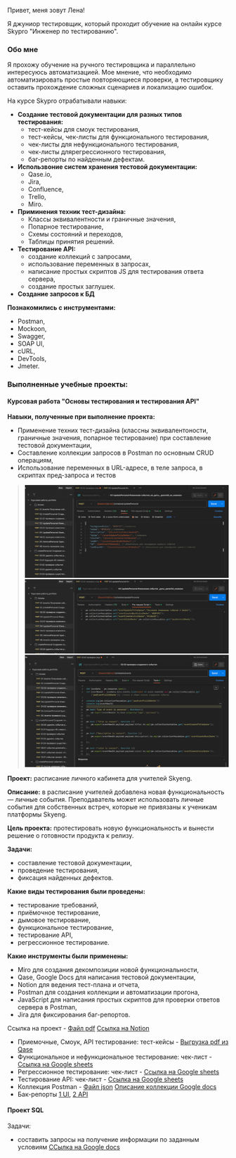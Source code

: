Привет, меня зовут Лена!

Я джуниор тестировщик, который проходит обучение на онлайн курсе Skypro "Инженер по тестированию".
### Обо мне
Я прохожу обучение на ручного тестировщика и параллельно интересуюсь автоматизацией. Мое мнение, что необходимо автоматизировать простые повторяющиеся проверки, 
а тестировщику оставить прохождение сложных сценариев и локализацию ошибок.

На курсе Skypro отрабатывали навыки:
- **Создание тестовой документации для разных типов тестирования:**
  - тест-кейсы для смоук тестирования,
  - тест-кейсы, чек-листы для функционального тестирования,
  - чек-листы для нефункционального тестирования,
  - чек-листы длярегрессионного тестирования,
  - баг-репорты по найденным дефектам.
- **Использвоние систем хранения тестовой документации:**
  - Qase.io,
  - Jira,
  - Confluence,
  - Trello,
  - Miro.
- **Приминения техник тест-дизайна:**
  - Классы эквивалентности и граничные значения,
  - Попарное тестирование,
  - Схемы состояний и переходов,
  - Таблицы принятия решений.
- **Тестирование API:**
  - создание коллекций с запросами,
  - использование переменных в запросах,
  - написание простых скриптов JS для тестирования ответа сервера,
  - создание простых заглушек.
- **Создание запросов к БД**

**Познакомились с инструментами:**
- Postman,
- Mockoon,
- Swagger,
- SOAP UI,
- cURL,
- DevTools,
- Jmeter.

### Выполненные учебные проекты:
#### Курсовая работа "Основы тестирования и тестирования API"

**Навыки, полученные при выполнение проекта:**
- Применение техних тест-дизайна (классны эквивалентоности, граничные значения, попарное тестирование) при составление тестовой документации,
- Составление коллекции запросов в Postman по основным CRUD операциям,
- Использование переменных в URL-адресе, в теле запроса, в скриптах пред-запроса и тестов
> ![Screenshot скрипты в теле запроса](https://github.com/pakhomova-ev/portfolio/blob/pakhomova-ev-screenshots/body_script.png)
![Screenshot скрипты во вкладке пред-запрос](https://github.com/pakhomova-ev/portfolio/blob/pakhomova-ev-screenshots/pre-req_script.png)
![Screenshot скрипты во вкладке  тест](https://github.com/pakhomova-ev/portfolio/blob/pakhomova-ev-screenshots/test_script.png)

**Проект:** расписание личного кабинета для учителей Skyeng.

**Описание:** в расписание учителей добавлена новая функциональность — личные события. Преподаватель может использовать личные события для собственных встреч, которые не привязаны к ученикам платформы Skyeng.

**Цель проекта:** протестировать новую функциональность и вынести решение о готовности продукта к релизу.

**Задачи:**
- составление тестовой документации,
- проведение тестирования,
- фиксация найденных дефектов.

**Какие виды тестирования были проведены:**
- тестирование требований,
- приёмочное тестирование,
- дымовое тестирование,
- функциональное тестирование,
- тестирование API,
- регрессионное тестирование.

**Какие инструменты были применены:**
- Miro для создания декомпозиции новой функциональности,
- Qase, Google Docs для написания тестовой документации,
- Notion для ведения тест-плана и отчета,
- Postman для создания коллекции и автоматизации прогона,
- JavaScript для написания простых скриптов для проверки ответов сервера в Postman,
- Jira для фиксирования баг-репортов.


Ссылка на проект - [Файл pdf](https://drive.google.com/file/d/1Jz6y8WBe8ZmFJe4_3tEoKAh84gbdsnT9/view?usp=drive_link)
[Ссылка на Notion](https://flowery-singer-90b.notion.site/API-637d7acc6c38489c85c454ea351f7203)
- Приемочные, Смоук, API тестирование:
тест-кейсы - [Выгрузка pdf из Qase](https://drive.google.com/file/d/1o9qEQg56pQDn2oFbsI-EqPvUHHsk2fht/view?usp=drive_link)
- Функциональное и нефункциональное тестирование:
чек-лист - [Ссылка на Google sheets](https://docs.google.com/spreadsheets/d/12Ny254w8bk2Ce02dJcd0CJjyaj38U9hh5utki9CycpU/edit?usp=sharing)
- Регрессионное тестирование:
чек-лист - [Ссылка на Google sheets](https://docs.google.com/spreadsheets/d/12Ny254w8bk2Ce02dJcd0CJjyaj38U9hh5utki9CycpU/edit?usp=sharing)
- Тестирование API:
чек-лист - [Ссылка на Google sheets](https://docs.google.com/spreadsheets/d/1B41XkvrsvFOxOj2LnSz-Ad_u355fAjk8TwSJPz0lbYY/edit?usp=sharing)
- Коллекция Postman - [Файл json](https://drive.google.com/file/d/1JVexw2f3Xlw0iz08RHEc65IStPZDaH4l/view?usp=drive_link)
[Описание коллекции Google docs](https://docs.google.com/document/d/10LNi-ivEt2fk4F0EbN7iAHfL-XeYGSsXInnZt59WWBk/edit?usp=drive_link)
- Бак-репорты [1 UI](https://drive.google.com/file/d/1peVXKeCg5QXUWP3GMYjsTQt6r62WWd5I/view?usp=drive_link "Тестирование через UI"), [2 API](https://drive.google.com/file/d/17dwtrKogjUxcIgvAGjMHWDt7GHg2KBbH/view?usp=drive_link "Тестирование API Postman")

#### Проект SQL
Задачи:
- составить запросы на получение информации по заданным условиям
[ССылка на Google docs](https://docs.google.com/document/d/1ynK-Lz99XTTP4KhFsc4taSHFVmiLP3vJHErw2oY3Ung/edit?usp=sharing)







